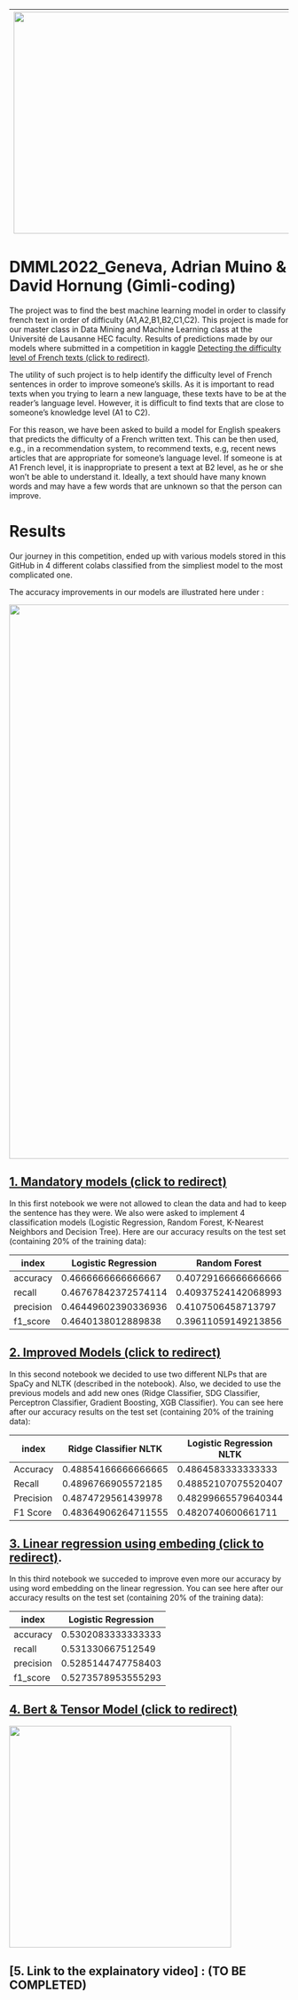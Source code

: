 |  <img width="600" height="400" src="https://user-images.githubusercontent.com/101266297/209135507-21954fa6-4a09-4331-ad82-4f2f50c8ec88.png">      | <img width="400" height="200" src="https://upload.wikimedia.org/wikipedia/commons/thumb/2/2b/Logo_Universit%C3%A9_de_Lausanne.svg/300px-Logo_Universit%C3%A9_de_Lausanne.svg.png"> |
| ----------- | ----------- |

# DMML2022_Geneva, Adrian Muino & David Hornung (Gimli-coding)

The project was to find the best machine learning model in order to classify french text in order of difficulty (A1,A2,B1,B2,C1,C2). This project is made for our master class in Data Mining and Machine Learning class at the Université de Lausanne HEC faculty. Results of predictions made by our models where submitted in a competition in kaggle
[Detecting the difficulty level of French texts (click to redirect)](https://www.kaggle.com/competitions/detecting-french-texts-difficulty-level-2022).

The utility of such project is to help identify the difficulty level of French sentences in order to improve someone’s skills. As it is important to read texts when you trying to learn a new language, these texts have to be at the reader’s language level. However, it is difficult to find texts that are close to someone’s knowledge level (A1 to C2).

For this reason, we have been asked to build a model for English speakers that predicts the difficulty of a French written text. This can be then used, e.g., in a recommendation system, to recommend texts, e.g, recent news articles that are appropriate for someone’s language level. If someone is at A1 French level, it is inappropriate to present a text at B2 level, as he or she won’t be able to understand it. Ideally, a text should have many known words and may have a few words that are unknown so that the person can improve.

# Results
Our journey in this competition, ended up with various models stored in this GitHub in 4 different colabs classified from the simpliest model to the most complicated one.

The accuracy improvements in our models are illustrated here under :

<img width="1000" src="https://user-images.githubusercontent.com/114933900/208974347-0e640dd3-8c55-4e01-9b8b-67a3b3737591.png">


## [1. Mandatory models (click to redirect)](https://github.com/Adrian-Muino/DMML2022_Geneva/blob/main/Code/1.DMML_2022_Geneva_Mandatory_Models.ipynb)
In this first notebook we were not allowed to clean the data and had to keep the sentence has they were. We also were asked to implement 4 classification models (Logistic Regression, Random Forest, K-Nearest Neighbors and Decision Tree). Here are our accuracy results on the test set (containing 20% of the training data):

|index|Logistic Regression|Random Forest|K-nearest neighbors|Decision Tree|
|---|---|---|---|---|
|accuracy|0\.4666666666666667|0\.40729166666666666|0\.36041666666666666|0\.30104166666666665|
|recall|0\.46767842372574114|0\.40937524142068993|0\.3616027940299283|0\.30090058518234275|
|precision|0\.46449602390336936|0\.4107506458713797|0\.38589907797145173|0\.30226910102665433|
|f1\_score|0\.4640138012889838|0\.39611059149213856|0\.3360869911734374|0\.29894041509441394|


## [2. Improved Models (click to redirect)](https://github.com/Adrian-Muino/DMML2022_Geneva/blob/main/Code/2.DMML_2022_Geneva_Improved_Models.ipynb)
In this second notebook we decided to use two different NLPs that are SpaCy and NLTK (described in the notebook). Also, we decided to use the previous models and add new ones (Ridge Classifier, SDG Classifier, Perceptron Classifier, Gradient Boosting, XGB Classifier). You can see here after our accuracy results on the test set (containing 20% of the training data):

|index|Ridge Classifier NLTK|Logistic Regression NLTK|SGD Classifier NLTK|Logistic Regression Spacy|Ridge Classifier Spacy|SGD Classifier Spacy|Perceptron Classifier NLTK|Random Forest NLTK|Gradient Boosting Classifier Spacy|Gradient Boosting Classifier NLTK|Random Forest Spacy|Perceptron Classifier Spacy|XGB Classifier Spacy|XGB Classifier NLTK|KNN NLTK|KNN Spacy|Decision Tree Spacy|Decision Tree NLTK|
|---|---|---|---|---|---|---|---|---|---|---|---|---|---|---|---|---|---|---|
|Accuracy|0\.48854166666666665|0\.4864583333333333|0\.48333333333333334|0\.47708333333333336|0\.46458333333333335|0\.46145833333333336|0\.44583333333333336|0\.4322916666666667|0\.43020833333333336|0\.41875|0\.41770833333333335|0\.41041666666666665|0\.40729166666666666|0\.39166666666666666|0\.3572916666666667|0\.33958333333333335|0\.325|0\.296875|
|Recall|0\.4896766905572185|0\.48852107075520407|0\.48386468743737976|0\.4776555731965663|0\.4647618612515534|0\.4622889351326636|0\.44498705396339355|0\.4351173994605668|0\.4309994131908083|0\.42071245998685197|0\.4172968419288397|0\.41035209950055634|0\.40737400249510963|0\.3933612614746378|0\.35709204798993505|0\.3390992681026839|0\.32595430350852556|0\.2982364650808825|
|Precision|0\.4874729561439978|0\.48299665579640344|0\.48257092371353894|0\.47618103606302115|0\.4659453701846607|0\.4627936346991008|0\.4463002013881355|0\.4482502907205976|0\.42936668491439|0\.42179947255457995|0\.4210112635890541|0\.419992178466476|0\.40633065314814026|0\.3982022538874536|0\.3793709754833736|0\.3878947666751313|0\.31748948015157624|0\.29848434876120966|
|F1 Score|0\.48364906264711555|0\.4820740600661711|0\.48013099700829986|0\.4747294688325296|0\.4619179523466987|0\.4604249706134107|0\.4445842616422033|0\.42420255015331937|0\.4260735394885707|0\.413796342271942|0\.4093378028521228|0\.4117283025225354|0\.4004317790331446|0\.38183735819807363|0\.3255541547284067|0\.31931761937572006|0\.3203328970233061|0\.2928699322685451|


## [3. Linear regression using embeding (click to redirect)](https://github.com/Adrian-Muino/DMML2022_Geneva/blob/main/Code/3.DMML_2022_Geneva_Embeding_Model.ipynb).
In this third notebook we succeded to improve even more our accuracy by using word embedding on the linear regression. You can see here after our accuracy results on the test set (containing 20% of the training data):

|index|Logistic Regression|
|---|---|
|accuracy|0\.5302083333333333|
|recall|0\.531330667512549|
|precision|0\.5285144747758403|
|f1\_score|0\.5273578953555293|


## [4. Bert & Tensor Model (click to redirect)](https://github.com/Adrian-Muino/DMML2022_Geneva/blob/main/Code/4.DMML_2022_Geneva_Bert%26Tensor_Model.ipynb)

<img width="400" src="https://fontmeme.com/permalink/221219/89919f5ad9759f663241eca5f028525c.png">


## [5. Link to the explainatory video] : (TO BE COMPLETED)


